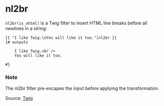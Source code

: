 # nl2br

`nl2br(is_xhtml)` is a Twig filter to insert HTML line breaks before all newlines in a string:

```twig
{{ "I like Twig.\nYou will like it too."|nl2br }}
{# outputs

    I like Twig.<br />
    You will like it too.

#}
```

### Note

The nl2br filter pre-escapes the input before applying the transformation.

Source: [Twig](https://twig.symfony.com/nl2br)